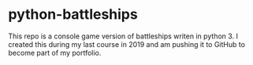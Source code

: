 # python-battleships

This repo is a console game version of battleships writen in python 3. I created this during my last course in 2019 and am pushing it to GitHub to become part of my portfolio.
